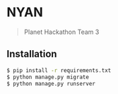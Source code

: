 # NYAN
> Planet Hackathon Team 3

## Installation

```bash
$ pip install -r requirements.txt
$ python manage.py migrate
$ python manage.py runserver
```
